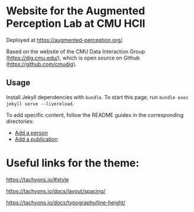 # Website for the Augmented Perception Lab at CMU HCII

Deployed at https://augmented-perception.org/.

Based on the website of the CMU Data Interaction Group (https://dig.cmu.edu/), which is open source on Github (https://github.com/cmudig).

## Usage

Install Jekyll dependencies with `bundle`. To start this page, run `bundle exec jekyll serve --livereload`.

To add specific content, follow the README guides in the corresponding directories:

* [Add a person](_people)
* [Add a publication](_publications)
<!-- * [Add a post](_posts) -->

# Useful links for the theme:

https://tachyons.io/#style

https://tachyons.io/docs/layout/spacing/

https://tachyons.io/docs/typography/line-height/

